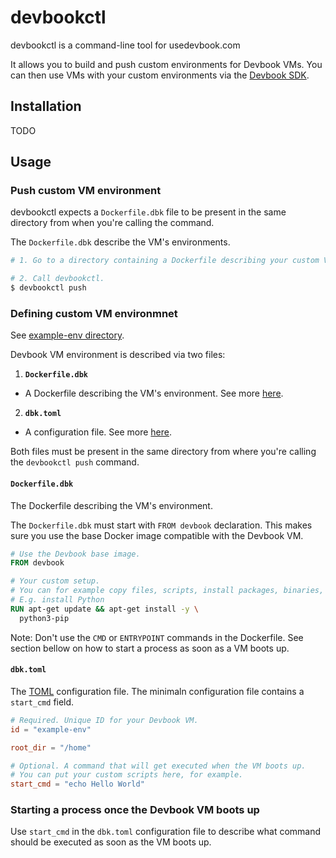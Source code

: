 # devbookctl
devbookctl is a command-line tool for usedevbook.com


It allows you to build and push custom environments for Devbook VMs. You can then use VMs with your custom environments via the [Devbook SDK](https://github.com/devbookhq/sdk).

## Installation
TODO

## Usage

### Push custom VM environment
devbookctl expects a `Dockerfile.dbk` file to be present in the same directory from when you're calling the command.

The `Dockerfile.dbk` describe the VM's environments.

```sh
# 1. Go to a directory containing a Dockerfile describing your custom VM environment.

# 2. Call devbookctl.
$ devbookctl push
```

### Defining custom VM environmnet
See [example-env directory](./example-env).

Devbook VM environment is described via two files:
1. **`Dockerfile.dbk`**
- A Dockerfile describing the VM's environment. See more [here](#Dockerfile.dbk).
2. **`dbk.toml`**
- A configuration file. See more [here](#dbk.toml).

Both files must be present in the same directory from where you're calling the `devbookctl push` command.

#### `Dockerfile.dbk`
The Dockerfile describing the VM's environment.

The `Dockerfile.dbk` must start with `FROM devbook` declaration. This makes sure you use the base Docker image compatible with the Devbook VM.

```dockerfile
# Use the Devbook base image.
FROM devbook

# Your custom setup.
# You can for example copy files, scripts, install packages, binaries, etc.
# E.g. install Python
RUN apt-get update && apt-get install -y \
  python3-pip
```

Note: Don't use the `CMD` or `ENTRYPOINT` commands in the Dockerfile. See section bellow on how to start a process as soon as a VM boots up.

#### `dbk.toml`
The [TOML](https://toml.io/en/) configuration file. The minimaln configuration file contains a `start_cmd` field.

```toml
# Required. Unique ID for your Devbook VM.
id = "example-env"

root_dir = "/home"

# Optional. A command that will get executed when the VM boots up.
# You can put your custom scripts here, for example.
start_cmd = "echo Hello World"
```

### Starting a process once the Devbook VM boots up
Use `start_cmd` in the `dbk.toml` configuration file to describe what command should be executed as soon as the VM boots up.
